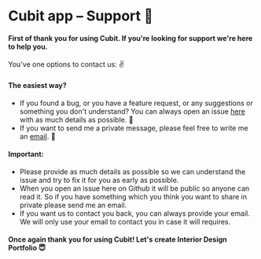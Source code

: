 # Cubit app – Support 🧞‍

#### First of thank you for using Cubit. If you're looking for support we're here to help you.

You've one options to contact us: ✌

#### The easiest way?

- If you found a bug, or you have a feature request, or any suggestions or something you don't understand? You can always open an issue [here](https://github.com/AyushiTadaiOSTech/Cubit/issues/new) with as much details as possible. 👾
- If you want to send me a private message, please feel free to write me an [email](mailto:as.iostech@gmail.com?subject=Cubit%20app%20-%20Support&body=). 📧

#### Important:

- Please provide as much details as possible so we can understand the issue and try to fix it for you as early as possible.
- When you open an issue here on Github it will be public so anyone can read it. So if you have something which you think you want to share in private please send me an email.
- If you want us to contact you back, you can always provide your email. We will only use your email to contact you in case it will requires.

#### Once again thank you for using Cubit! Let's create Interior Design Portfolio 😇
